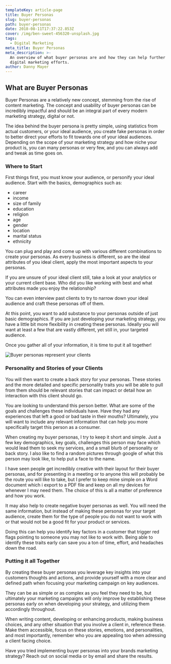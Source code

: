 ```yaml
---
templateKey: article-page
title: Buyer Personas
slug: buyer-personas
path: buyer-personas
date: 2018-08-11T17:37:22.853Z
cover: /img/ben-sweet-456320-unsplash.jpg
tags:
  - Digital Marketing
meta_title: Buyer Personas
meta_description: >-
  An overview of what buyer personas are and how they can help further your
  digital marketing efforts.
author: Danny Mayer
---
```

## What are Buyer Personas

Buyer Personas are a relatively new concept, stemming from the rise of content marketing. The concept and usability of buyer personas can be incredibly impactful and should be an integral part of every modern marketing strategy, digital or not.

The idea behind the buyer persona is pretty simple, using statistics from actual customers, or your ideal audience, you create fake personas in order to better direct your efforts to fit towards one of your ideal audiences. Depending on the scope of your marketing strategy and how niche your product is, you can many personas or very few, and you can always add and tweak as time goes on.

### Where to Start

First things first, you must know your audience, or personify your ideal audience. Start with the basics, demographics such as:

* career
* income
* size of family
* education
* religion
* age
* gender
* location
* marital status
* ethnicity

You can plug and play and come up with various different combinations to create your personas. As every business is different, so are the ideal attributes of you ideal client, apply the most important aspects to your personas.

If you are unsure of your ideal client still, take a look at your analytics or your current client base.  Who did you like working with best and what attributes made you enjoy the relationship?

You can even interview past clients to try to narrow down your ideal audience and craft these personas off of them.

At this point, you want to add substance to your personas outside of just basic demographics. If you are just developing your marketing strategy, you have a little bit more flexibility in creating these personas. Ideally you will want at least a few that are vastly different, yet still in, your targeted audience.

Once you gather all of your information, it is time to put it all together!

![Buyer personas represent your clients](/img/ben-sweet-456320-unsplash.jpg)

### Personality and Stories of your Clients

You will then want to create a back story for your personas. These stories and the more detailed and specific personality traits you will be able to pull from them should be relevant stories that can impact or detail how an interaction with this client should go.

You are looking to understand this person better. What are some of the goals and challenges these individuals have. Have they had any experiences that left a good or bad taste in their mouths? Ultimately, you will want to include any relevant information that can help you more specifically target this person as a consumer.

When creating my buyer personas, I try to keep it short and simple. Just a few key demographics, key goals, challenges this person may face which would lead them to seek my services, and a small blurb of personality or back story. I also like to find a random pictures through google of what this person may look like, to help put a face to the name.

I have seen people get incredibly creative with their layout for their buyer personas, and for presenting in a meeting or to anyone this will probably be the route you will like to take, but I prefer to keep mine simple on a Word document which i export to a PDF file and keep on all my devices for whenever I may need them. The choice of this is all a matter of preference and how you work.

It may also help to create negative buyer personas as well. You will need the same information, but instead of making these personas for your target audience, create them for the type of people you do not want to work with or that would not be a good fit for your product or services.

Doing this can help you identify key factors in a customer that trigger red flags pointing to someone you may not like to work with. Being able to identify these traits early can save you a ton of time, effort, and headaches down the road.

### Putting it all Together

By creating these buyer personas you leverage key insights into your customers thoughts and actions, and provide yourself with a more clear and defined path when focusing your marketing campaign on key audiences.

They can be as simple or as complex as you feel they need to be, but ultimately your marketing campaigns will only improve by establishing these personas early on when developing your strategy, and utilizing them accordingly throughout.

When writing content, developing or enhancing products, making business choices, and any other situation that you involve a client in, reference these.  Make them accessible, focus on these stories, emotions, and personalities, and most importantly, remember who you are appealing too when adressing a client facing choice.

Have you tried implementing buyer personas into your brands marketing strategy? Reach out on social media or by email and share the results.
